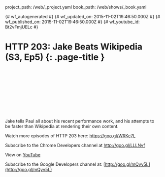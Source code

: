 project_path: /web/_project.yaml
book_path: /web/shows/_book.yaml

{# wf_autogenerated #}
{# wf_updated_on: 2015-11-02T19:46:50.000Z #}
{# wf_published_on: 2015-11-02T19:46:50.000Z #}
{# wf_youtube_id: Bt2vFmjUELc #}

# HTTP 203: Jake Beats Wikipedia (S3, Ep5) {: .page-title }


<div class="video-wrapper">
  <iframe class="devsite-embedded-youtube-video" data-video-id="Bt2vFmjUELc"
          data-autohide="1" data-showinfo="0" frameborder="0" allowfullscreen>
  </iframe>
</div>

Jake tells Paul all about his recent performance work, and his attempts to be faster than Wikipedia at rendering their own content.

Watch more episodes of HTTP 203 here: 
https://goo.gl/WRKc7L

Subscribe to the Chrome Developers channel at http://goo.gl/LLLNvf

View on [YouTube](https://youtu.be/Bt2vFmjUELc)

Subscribe to the Google Developers channel at: [http://goo.gl/mQyv5L](http://goo.gl/mQyv5L)
